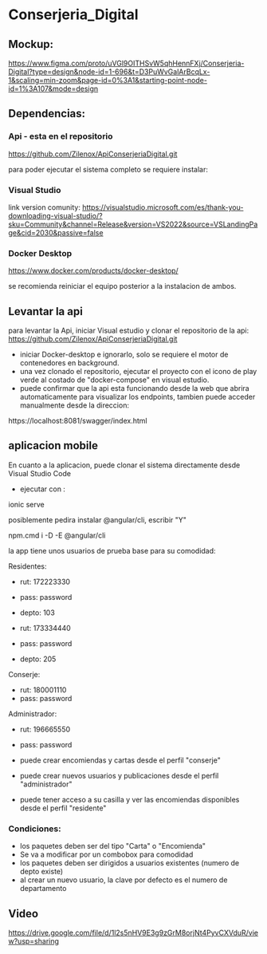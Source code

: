 ﻿# Conserjeria_Digital
## Mockup:

https://www.figma.com/proto/uVGl9OITHSvW5qhHennFXj/Conserjeria-Digital?type=design&node-id=1-696&t=D3PuWvGalArBcqLx-1&scaling=min-zoom&page-id=0%3A1&starting-point-node-id=1%3A107&mode=design






## Dependencias: 



### Api - esta en el repositorio 
https://github.com/Zilenox/ApiConserjeriaDigital.git

para poder ejecutar el sistema completo se requiere instalar:

### Visual Studio 
link version comunity:
https://visualstudio.microsoft.com/es/thank-you-downloading-visual-studio/?sku=Community&channel=Release&version=VS2022&source=VSLandingPage&cid=2030&passive=false

### Docker Desktop
https://www.docker.com/products/docker-desktop/

se recomienda reiniciar el equipo posterior a la instalacion de ambos.

## Levantar la api
para levantar la Api, iniciar Visual estudio y clonar el repositorio de la api:
https://github.com/Zilenox/ApiConserjeriaDigital.git

- iniciar Docker-desktop e ignorarlo, solo se requiere el motor de contenedores en background.
- una vez clonado el repositorio, ejecutar el proyecto con el icono de play verde al costado de "docker-compose" en visual estudio.
- puede confirmar que la api esta funcionando desde la web que abrira automaticamente para visualizar los endpoints, 
tambien puede acceder manualmente desde la direccion:


https://localhost:8081/swagger/index.html


## aplicacion mobile
En cuanto a la aplicacion, puede clonar el sistema directamente desde Visual Studio Code 
- ejecutar con :


ionic serve 

posiblemente pedira instalar @angular/cli, escribir "Y"

npm.cmd i -D -E @angular/cli


la app tiene unos usuarios de prueba base para su comodidad:

Residentes:
- rut: 172223330
- pass: password
- depto: 103


- rut: 173334440
- pass: password
- depto: 205


Conserje:
- rut: 180001110
- pass: password


Administrador:
- rut: 196665550
- pass: password

- puede crear encomiendas y cartas desde el perfil "conserje" 
- puede crear nuevos usuarios y publicaciones desde el perfil "administrador"
- puede tener acceso a su casilla y ver las encomiendas disponibles desde el perfil "residente"

 
  

### Condiciones:
- los paquetes deben ser del tipo "Carta" o "Encomienda" 
- Se va a modificar por un combobox para comodidad
- los paquetes deben ser dirigidos a usuarios existentes (numero de depto existe)
- al crear un nuevo usuario, la clave por defecto es el numero de departamento


 ## Video
  https://drive.google.com/file/d/1l2s5nHV9E3g9zGrM8orjNt4PyvCXVduR/view?usp=sharing
